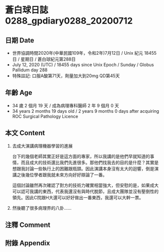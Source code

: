 [_metadata_:encoding]: - "utf-8"
[_metadata_:language]: - "zh-Hant-TW"
[_metadata_:fileformat]: - "markdown"
[_metadata_:MIME_type]: - "text/plain"
[_metadata_:markdown_version]: - "commonmark version 0.29"
[_metadata_:markdown_spec]: - "https://spec.commonmark.org/0.29/"

# 蒼白球日誌0288_gpdiary0288_20200712 #

## 日期 Date ##

* 世界協調時間2020年(中華民國109年，令和2年)7月12日 / Unix 紀元 18455 日 / 星期日 / 蒼白球紀元第288日
* July 12, 2020 (UTC) / 18455 days since Unix Epoch / Sunday / Globus Pallidum day 288
* 特殊註記: 口服A酸第71天，劑量加大到20mg QD第45天

## 年齡 Age ##

* 34 歲 2 個月 19 天 / 成為病理專科醫師 2 年 9 個月 0 天
* 34 years 2 months 19 days old / 2 years 9 months 0 days after acquiring ROC Surgical Pathology Licence

## 本文 Content ##

1. 去成大演講病理機器學習的進展

    台下的幾個老師其實正好是這方面的專家，所以我講的是他們早就知道的事情，而且成大的技術還比我們先進很多。那他們找我去的目的是什麼？其實是想跟我討論一些執行上的困難跟瓶頸。因此演講本身沒有太大的迴響，倒是演講之後幾位學者跟我就未來方向好好辯論了一番。

    這個討論雖然再次確認了對方的技術力確實相當強大，但安慰的是，如果成大可以認可我講的東西，代表我還沒有與時代脫節，且成大團隊並沒有壓倒性的領先。因此C院跟H大還可以好好做出一番東西，我還可以大幹一票。

2. 然後聽了很多病理界的八卦......

## 注釋 Comment ##


## 附錄 Appendix ##

